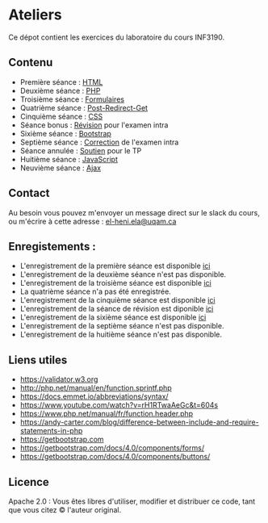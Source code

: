 # Ateliers

Ce dépot contient les exercices du laboratoire du cours INF3190.


## Contenu
- Première séance : [HTML](./HTML)
- Deuxième séance : [PHP](./PHP)
- Troisième séance : [Formulaires](./Formulaires)
- Quatrième séance : [Post-Redirect-Get](./PRG)
- Cinquième séance : [CSS](./CSS)
- Séance bonus : [Révision](./Revision) pour l'examen intra
- Sixième séance : [Bootstrap](./Bootstrap)
- Septième séance : [Correction](./Correction-Intra) de l'examen intra
- Séance annulée : [Soutien](./Soutien) pour le TP
- Huitième séance : [JavaScript](./JavaScript)
- Neuvième séance : [Ajax](./Ajax)

## Contact 
Au besoin vous pouvez m'envoyer un message direct sur le slack du cours, ou m'écrire à cette adresse : el-heni.ela@uqam.ca

## Enregistements :
- L'enregistrement de la première séance est disponible [ici](https://drive.google.com/file/d/11-2zs8at2c8HkhUXiFAx2XqIOe-DXl1U/view?usp=sharing)
- L'enregistrement de la deuxième séance n'est pas disponible.
- L'enregistrement de la troisième séance est disponible [ici](https://drive.google.com/file/d/1Xuxj_NQr2FTxWmtxo6qou5c4-OSaSfus/view?usp=sharing)
- La quatrième séance n'a pas été enregistrée.
- L'enregistrement de la cinquième séance est disponible [ici](https://drive.google.com/file/d/1ZTIZCu7rB1qJp2M0jX447rSkOo4qrFuG/view?usp=sharing)
- L'enregistrement de la séance de révision est diponible [ici](https://drive.google.com/file/d/1D24psKHJmgB_6yyzloYMv0htN68AoczP/view?usp=sharing)
- L'enregistrement de la sixième séance est disponible [ici](https://drive.google.com/file/d/1c0VhkETKWaIHocHsQFIUWqhyOJQ2gTFr/view?usp=sharing)
- L'enregistrement de la septième séance n'est pas disponible.
- L'enregistrement de la huitième séance n'est pas disponible.

## Liens utiles 
- https://validator.w3.org
- http://php.net/manual/en/function.sprintf.php
- https://docs.emmet.io/abbreviations/syntax/
- https://www.youtube.com/watch?v=rH1RTwaAeGc&t=604s
- https://www.php.net/manual/fr/function.header.php
- https://andy-carter.com/blog/difference-between-include-and-require-statements-in-php
- https://getbootstrap.com
- https://getbootstrap.com/docs/4.0/components/forms/
- https://getbootstrap.com/docs/4.0/components/buttons/

## Licence 
Apache 2.0 : Vous êtes libres d'utiliser, modifier et distribuer ce code, tant que vous citez &copy; l'auteur original.

